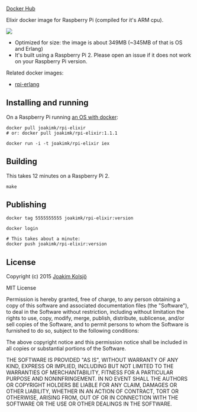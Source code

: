 [Docker Hub](https://hub.docker.com/r/joakimk/rpi-elixir/)

Elixir docker image for Raspberry Pi (compiled for it's ARM cpu).

![](https://s3-eu-west-1.amazonaws.com/uploads-eu.hipchat.com/10794/29896/UqWChcQoYl7vADa/Screen%20Shot%202015-11-04%20at%2018.47.27.png)

* Optimized for size: the image is about 349MB (~345MB of that is OS and Erlang)
* It's built using a Raspberry Pi 2. Please open an issue if it does not work on your Raspberry Pi version.

Related docker images:

* [rpi-erlang](https://github.com/joakimk/rpi-erlang)

## Installing and running

On a Raspberry Pi running [an OS with docker](http://blog.hypriot.com/downloads/):

    docker pull joakimk/rpi-elixir
    # or: docker pull joakimk/rpi-elixir:1.1.1

    docker run -i -t joakimk/rpi-elixir iex

## Building

This takes 12 minutes on a Raspberry Pi 2.

    make

## Publishing

    docker tag 5555555555 joakimk/rpi-elixir:version

    docker login

    # This takes about a minute:
    docker push joakimk/rpi-elixir:version

## License

Copyright (c) 2015 [Joakim Kolsjö](https://twitter.com/joakimk)

MIT License

Permission is hereby granted, free of charge, to any person obtaining
a copy of this software and associated documentation files (the
"Software"), to deal in the Software without restriction, including
without limitation the rights to use, copy, modify, merge, publish,
distribute, sublicense, and/or sell copies of the Software, and to
permit persons to whom the Software is furnished to do so, subject to
the following conditions:

The above copyright notice and this permission notice shall be
included in all copies or substantial portions of the Software.

THE SOFTWARE IS PROVIDED "AS IS", WITHOUT WARRANTY OF ANY KIND,
EXPRESS OR IMPLIED, INCLUDING BUT NOT LIMITED TO THE WARRANTIES OF
MERCHANTABILITY, FITNESS FOR A PARTICULAR PURPOSE AND
NONINFRINGEMENT. IN NO EVENT SHALL THE AUTHORS OR COPYRIGHT HOLDERS BE
LIABLE FOR ANY CLAIM, DAMAGES OR OTHER LIABILITY, WHETHER IN AN ACTION
OF CONTRACT, TORT OR OTHERWISE, ARISING FROM, OUT OF OR IN CONNECTION
WITH THE SOFTWARE OR THE USE OR OTHER DEALINGS IN THE SOFTWARE.
